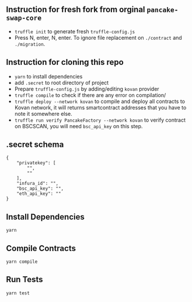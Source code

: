 ## Instruction for fresh fork from orginal `pancake-swap-core`
- `truffle init` to generate fresh `truffle-config.js`
- Press N, enter, N, enter. To ignore file replacement on `./contract` and `./migration`.

## Instruction for cloning this repo
- `yarn` to install dependencies
- add `.secret` to root directory of project
- Prepare `truffle-config.js` by adding/editing `kovan` provider
- `truffle compile` to check if there are any error on compilation/
- `truffle deploy --network kovan` to compile and deploy all contracts to Kovan network, it will returns smartcontract addresses that you have to note it somewhere else. 
- `truffle run verify PancakeFactory --network kovan` to verify contract on BSCSCAN, you will need `bsc_api_key` on this step.

## .secret schema
```
{
	"privatekey": [
		"", 
		""
	],
	"infura_id": "",
	"bsc_api_key": "",
	"eth_api_key": ""
}
```

## Install Dependencies

`yarn`

## Compile Contracts

`yarn compile`

## Run Tests

`yarn test`
